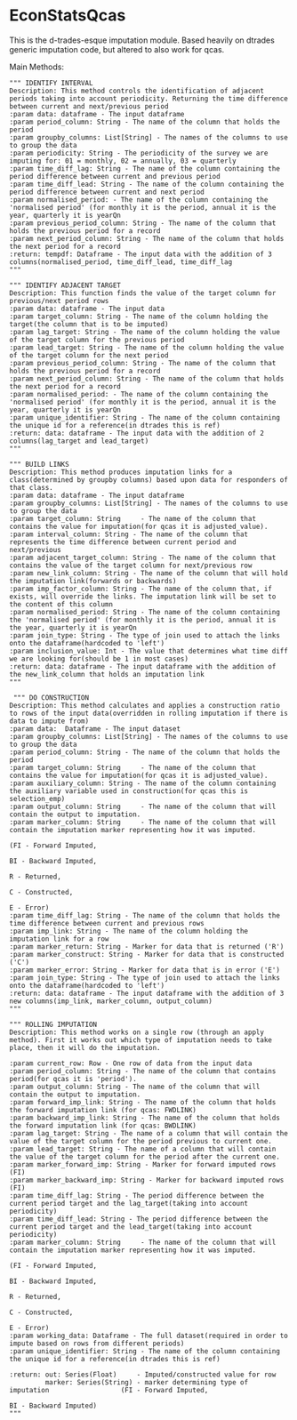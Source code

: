 # EconStatsQcas

This is the d-trades-esque imputation module. Based heavily on dtrades generic imputation code, but altered to also work for qcas.


Main Methods:

    """ IDENTIFY INTERVAL
    Description: This method controls the identification of adjacent periods taking into account periodicity. Returning the time difference between current and next/previous period
    :param data: dataframe - The input dataframe
    :param period_column: String - The name of the column that holds the period
    :param groupby_columns: List[String] - The names of the columns to use to group the data
    :param periodicity: String - The periodicity of the survey we are imputing for: 01 = monthly, 02 = annually, 03 = quarterly
    :param time_diff_lag: String - The name of the column containing the period difference between current and previous period
    :param time_diff_lead: String - The name of the column containing the period difference between current and next period
    :param normalised_period: - The name of the column containing the 'normalised period' (for monthly it is the period, annual it is the year, quarterly it is yearQn
    :param previous_period_column: String - The name of the column that holds the previous period for a record
    :param next_period_column: String - The name of the column that holds the next period for a record
    :return: tempdf: Dataframe - The input data with the addition of 3 columns(normalised_period, time_diff_lead, time_diff_lag
    """

    """ IDENTIFY ADJACENT TARGET
    Description: This function finds the value of the target column for previous/next period rows
    :param data: dataframe - The input data
    :param target_column: String - The name of the column holding the target(the column that is to be imputed)
    :param lag_target: String - The name of the column holding the value of the target column for the previous period
    :param lead_target: String - The name of the column holding the value of the target column for the next period
    :param previous_period_column: String - The name of the column that holds the previous period for a record
    :param next_period_column: String - The name of the column that holds the next period for a record
    :param normalised_period: - The name of the column containing the 'normalised period' (for monthly it is the period, annual it is the year, quarterly it is yearQn
    :param unique_identifier: String - The name of the column containing the unique id for a reference(in dtrades this is ref)
    :return: data: dataframe - The input data with the addition of 2 columns(lag_target and lead_target)
    """

    """ BUILD LINKS
    Description: This method produces imputation links for a class(determined by groupby columns) based upon data for responders of that class.
    :param data: dataframe - The input dataframe
    :param groupby_columns: List[String] - The names of the columns to use to group the data
    :param target_column: String     - The name of the column that contains the value for imputation(for qcas it is adjusted_value).
    :param interval_column: String - The name of the column that represents the time difference between current period and next/previous
    :param adjacent_target_column: String - The name of the column that contains the value of the target column for next/previous row
    :param new_link_column: String - The name of the column that will hold the imputation link(forwards or backwards)
    :param imp_factor_column: String - The name of the column that, if exists, will override the links. The imputation link will be set to the content of this column
    :param normalised_period: String - The name of the column containing the 'normalised period' (for monthly it is the period, annual it is the year, quarterly it is yearQn
    :param join_type: String - The type of join used to attach the links onto the dataframe(hardcoded to 'left')
    :param inclusion_value: Int - The value that determines what time diff we are looking for(should be 1 in most cases)
    :return: data: dataframe - The input dataframe with the addition of the new_link_column that holds an imputation link
    """

     """ DO CONSTRUCTION
    Description: This method calculates and applies a construction ratio to rows of the input data(overridden in rolling imputation if there is data to impute from)
    :param data:  Dataframe - The input dataset
    :param groupby_columns: List[String] - The names of the columns to use to group the data
    :param period_column: String - The name of the column that holds the period
    :param target_column: String     - The name of the column that contains the value for imputation(for qcas it is adjusted_value).
    :param auxiliary_column: String - The name of the column containing the auxiliary variable used in construction(for qcas this is selection_emp)
    :param output_column: String     - The name of the column that will contain the output to imputation.
    :param marker_column: String     - The name of the column that will contain the imputation marker representing how it was imputed.
                                                                                             (FI - Forward Imputed,
                                                                                              BI - Backward Imputed,
                                                                                               R - Returned,
                                                                                               C - Constructed,
                                                                                               E - Error)
    :param time_diff_lag: String - The name of the column that holds the time difference between current and previous rows
    :param imp_link: String - The name of the column holding the imputation link for a row
    :param marker_return: String - Marker for data that is returned ('R')
    :param marker_construct: String - Marker for data that is constructed ('C')
    :param marker_error: String - Marker for data that is in error ('E')
    :param join_type: String - The type of join used to attach the links onto the dataframe(hardcoded to 'left')
    :return: data: dataframe - The input dataframe with the addition of 3 new columns(imp_link, marker_column, output_column)
    """

    """ ROLLING IMPUTATION
    Description: This method works on a single row (through an apply method). First it works out which type of imputation needs to take place, then it will do the imputation.

    :param current_row: Row - One row of data from the input data
    :param period_column: String - The name of the column that contains period(for qcas it is 'period').
    :param output_column: String - The name of the column that will contain the output to imputation.
    :param forward_imp_link: String - The name of the column that holds the forward imputation link (for qcas: FWDLINK)
    :param backward_imp_link: String - The name of the column that holds the forward imputation link (for qcas: BWDLINK)
    :param lag_target: String - The name of a column that will contain the value of the target column for the period previous to current one.
    :param lead_target: String - The name of a column that will contain the value of the target column for the period after the current one.
    :param marker_forward_imp: String - Marker for forward imputed rows (FI)
    :param marker_backward_imp: String - Marker for backward imputed rows (FI)
    :param time_diff_lag: String - The period difference between the current period target and the lag_target(taking into account periodicity)
    :param time_diff_lead: String - The period difference between the current period target and the lead_target(taking into account periodicity)
    :param marker_column: String     - The name of the column that will contain the imputation marker representing how it was imputed.
                                                                                             (FI - Forward Imputed,
                                                                                              BI - Backward Imputed,
                                                                                               R - Returned,
                                                                                               C - Constructed,
                                                                                               E - Error)
    :param working_data: Dataframe - The full dataset(required in order to impute based on rows from different periods)
    :param unique_identifier: String - The name of the column containing the unique id for a reference(in dtrades this is ref)

    :return: out: Series(Float)     - Imputed/constructed value for row
             marker: Series(String) - marker determining type of imputation                  (FI - Forward Imputed,
                                                                                              BI - Backward Imputed)
    """

